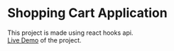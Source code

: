 # Shopping Cart Application
This project is made using react hooks api.<br>
[Live Demo](https://shivamklr.github.io/cart-react) of the project.  